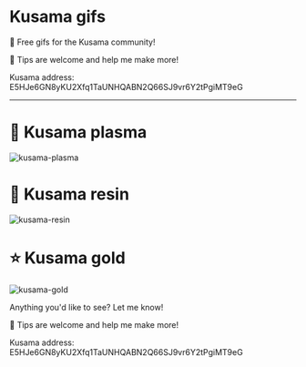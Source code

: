 # Kusama gifs

💖 Free gifs for the Kusama community!


🙏 Tips are welcome and help me make more!

Kusama address:
E5HJe6GN8yKU2Xfq1TaUNHQABN2Q66SJ9vr6Y2tPgiMT9eG

-----

# 🔮 Kusama plasma
![kusama-plasma](https://user-images.githubusercontent.com/5248378/101329133-44b36700-3871-11eb-8fd8-b01db4884981.gif)

# 🗿 Kusama resin
![kusama-resin](https://user-images.githubusercontent.com/5248378/101292184-38e28900-380e-11eb-9c07-b38cec5c6925.gif)

# ⭐ Kusama gold 
![kusama-gold](https://user-images.githubusercontent.com/5248378/101297076-4a845a80-3827-11eb-8233-77c2611148ec.gif)

Anything you'd like to see? Let me know! 

🤗 Tips are welcome and help me make more!

Kusama address:
E5HJe6GN8yKU2Xfq1TaUNHQABN2Q66SJ9vr6Y2tPgiMT9eG
